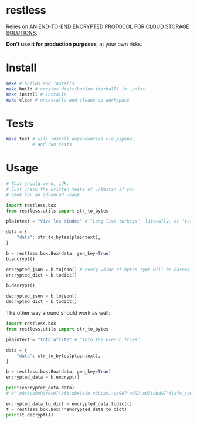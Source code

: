 # restless

Relies on [AN END-TO-END ENCRYPTED PROTOCOL FOR CLOUD STORAGE SOLUTIONS](https://drive.google.com/file/d/1WWaENjSxAOjdSJqD1EiCcVycP-1oygoi/view).

**Don't use it for production purposes**, at your own risks.

# Install

```sh
make # builds and installs
make build # creates distribution (tarball) in ./dist
make install # installs
make clean # uninstalls and cleans up workspace
```

# Tests

```sh
make test # will install dependencies via pipenv,
          # and run tests
```

# Usage

```py
# That should work, idk.
# Just check the written tests at ./tests/ if you 
# seek for an advanced usage.

import restless.box
from restless.utils import str_to_bytes

plaintext = "Vive les dindes" # "Long live turkeys", literally, or "turkeys rock"

data = {
    "data": str_to_bytes(plaintext),
}

b = restless.box.Box(data, gen_key=True)
b.encrypt()

encrypted_json = b.tojson() # every value of bytes type will be base64-encoded
encrypted_dict = b.todict()

b.decrypt()

decrypted_json = b.tojson()
decrypted_dict = b.todict()
```

The other way around should work as well:

```py
import restless.box
from restless.utils import str_to_bytes

plaintext = "totolafrite" # "toto the French fries"

data = {
    "data": str_to_bytes(plaintext),
}

b = restless.box.Box(data, gen_key=True)
encrypted_data = b.encrypt()

print(encrypted_data.data)
# b'\x8e$\x9eR\xec0[\xfb\xb4\x1e\x80\xe1-\x907\xd02\x07\xbd&T"f\xfe_\x0e\x96\x0c\x08'

encrypted_data_to_dict = encrypted_data.todict()
t = restless.box.Box(**encrypted_data_to_dict)
print(t.decrypt())
```
